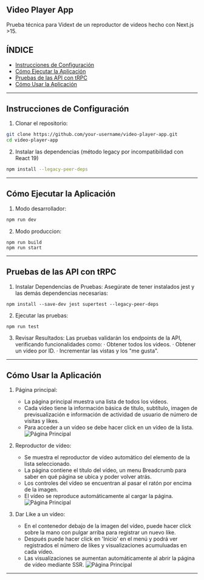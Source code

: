 ## **Video Player App**
Prueba técnica para Vidext de un reproductor de videos hecho con Next.js >15.

## **ÍNDICE**
- [Instrucciones de Configuración](#instrucciones-de-configuración)
- [Cómo Ejecutar la Aplicación](#cómo-ejecutar-la-aplicación)
- [Pruebas de las API con tRPC](#pruebas-de-las-api-con-trpc)
- [Cómo Usar la Aplicación](#cómo-usar-la-aplicación)

---

## **Instrucciones de Configuración**
  1. Clonar el repositorio:
```bash
git clone https://github.com/your-username/video-player-app.git
cd video-player-app
```

  2. Instalar las dependencias (método legacy por incompatibilidad con React 19)
```bash
npm install --legacy-peer-deps
```
---

## **Cómo Ejecutar la Aplicación**
1. Modo desarrollador:
```bash
npm run dev
```

2. Modo produccion:
```
npm run build
npm run start
```

---

## **Pruebas de las API con tRPC**
1. Instalar Dependencias de Pruebas: Asegúrate de tener instalados jest y las demás dependencias necesarias:
```
npm install --save-dev jest supertest --legacy-peer-deps
```

2. Ejecutar las pruebas:
```
npm run test
```

3. Revisar Resultados: Las pruebas validarán los endpoints de la API, verificando funcionalidades como:
· Obtener todos los videos.
· Obtener un video por ID.
· Incrementar las vistas y los "me gusta".

---

## **Cómo Usar la Aplicación**
1. Página principal:
   - La página principal muestra una lista de todos los videos.
   - Cada vídeo tiene la información básica de título, subtítulo, imagen de previsualización e información de actividad de usuario de número de visitas y likes.
   - Para acceder a un vídeo se debe hacer click en un vídeo de la lista.
![Página Principal](images/homepage.png)

2. Reproductor de vídeo:
   - Se muestra el reproductor de vídeo automático del elemento de la lista seleccionado.
   - La página contiene el título del vídeo, un menu Breadcrumb para saber en qué página se ubica y poder volver atrás.
   - Los controles del vídeo se encuentran al pasar el ratón por encima de la imagen.
   - El vídeo se reproduce automáticamente al cargar la página.
![Página Principal](images/homepage.png)

3. Dar Like a un vídeo:
   - En el contenedor debajo de la imagen del vídeo, puede hacer click sobre la mano con pulgar arriba para registrar un nuevo like.
   - Después puede hacer click en 'Inicio' en el menú y podrá ver registrados el número de likes y visualizaciones acumuluadas en cada vídeo.
   - Las visualizaciones se aumentan automáticamente al abrir la página de vídeo mediante SSR.
![Página Principal](images/homepage.png)

---
